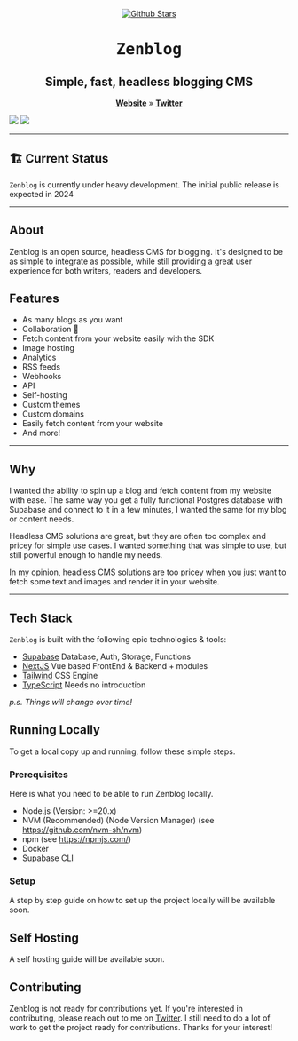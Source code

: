 <p align="center">
  <a href="https://github.com/jordienr/zenblog/stargazers">
    <img src="https://img.shields.io/github/stars/jordienr/zenblog?logo=github&style=for-the-badge&color=yellow" alt="Github Stars"></a>
  </a>
</p>
<p align="center" style="margin-top: 12px">

  <h1 align="center"><tt>Zenblog</tt></h1>
  <h2 align="center">Simple, fast, headless blogging CMS</h2>

<p align="center">
    <a href="https://zenblog.com"><strong>Website</strong></a> » 
    <a href="https://twitter.com/zenbloghq">
    <strong>Twitter</strong>
    </a>
  </p>
</p>

  <img src="./apps/web/public/static/ui-1.png">
  <img src="./apps/web/public/static/ui-2.png">

---

## 🏗️ Current Status

`Zenblog` is currently under heavy development. The initial public release is expected in 2024

---

## About

Zenblog is an open source, headless CMS for blogging. It's designed to be as simple to integrate as possible, while still providing a great user experience for both writers, readers and developers.

## Features

- As many blogs as you want
- Collaboration 🤼
- Fetch content from your website easily with the SDK
- Image hosting
- Analytics
- RSS feeds
- Webhooks
- API
- Self-hosting
- Custom themes
- Custom domains
- Easily fetch content from your website
- And more!

---

## Why

I wanted the ability to spin up a blog and fetch content from my website with ease. The same way you get a fully functional Postgres database with Supabase and connect to it in a few minutes, I wanted the same for my blog or content needs.

Headless CMS solutions are great, but they are often too complex and pricey for simple use cases. I wanted something that was simple to use, but still powerful enough to handle my needs.

In my opinion, headless CMS solutions are too pricey when you just want to fetch some text and images and render it in your website.

---

## Tech Stack

`Zenblog` is built with the following epic technologies & tools:

- [Supabase](https://supabase.com/) Database, Auth, Storage, Functions
- [NextJS](https://nextjs.org) Vue based FrontEnd & Backend + modules
- [Tailwind](https://tailwindcss.com/) CSS Engine
- [TypeScript](https://www.typescriptlang.org/) Needs no introduction

_p.s. Things will change over time!_

## Running Locally

To get a local copy up and running, follow these simple steps.

### Prerequisites

Here is what you need to be able to run Zenblog locally.

- Node.js (Version: >=20.x)
- NVM (Recommended) (Node Version Manager) (see https://github.com/nvm-sh/nvm)
- npm (see https://npmjs.com/)
- Docker
- Supabase CLI

### Setup

A step by step guide on how to set up the project locally will be available soon.

## Self Hosting

A self hosting guide will be available soon.

## Contributing

Zenblog is not ready for contributions yet. If you're interested in contributing, please reach out to me on [Twitter](https://twitter.com/jordienr). I still need to do a lot of work to get the project ready for contributions. Thanks for your interest!
